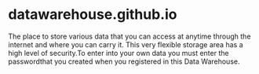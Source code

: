 # datawarehouse.github.io
The place to store various data that you can access at anytime through the internet and where you can carry it. This very flexible storage area has a high level of security.To enter into your own data you must enter the passwordthat you created when you registered in this Data Warehouse.
